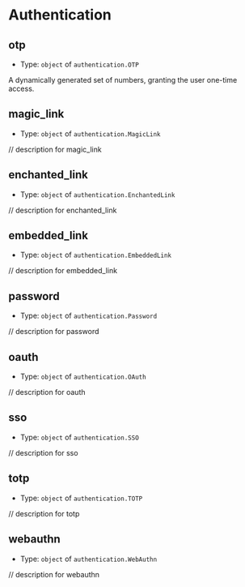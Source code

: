 
Authentication
==============



otp
----

- Type: `object` of `authentication.OTP` 

A dynamically generated set of numbers, granting the user one-time access.



magic_link
----------

- Type: `object` of `authentication.MagicLink` 

// description for magic_link



enchanted_link
--------------

- Type: `object` of `authentication.EnchantedLink` 

// description for enchanted_link



embedded_link
-------------

- Type: `object` of `authentication.EmbeddedLink` 

// description for embedded_link



password
--------

- Type: `object` of `authentication.Password` 

// description for password



oauth
-----

- Type: `object` of `authentication.OAuth` 

// description for oauth



sso
----

- Type: `object` of `authentication.SSO` 

// description for sso



totp
----

- Type: `object` of `authentication.TOTP` 

// description for totp



webauthn
--------

- Type: `object` of `authentication.WebAuthn` 

// description for webauthn
